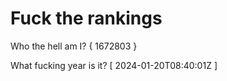# Fuck the rankings

Who the hell am I?
{ 1672803 }

What fucking year is it?
[ 2024-01-20T08:40:01Z ]
